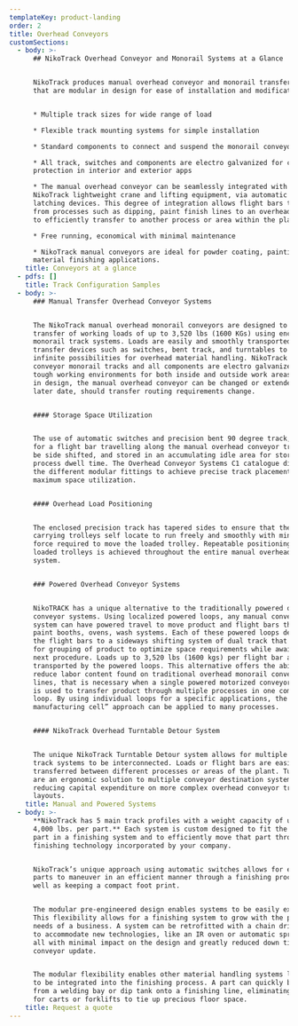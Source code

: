 ```yaml
---
templateKey: product-landing
order: 2
title: Overhead Conveyors
customSections:
  - body: >-
      ## NikoTrack Overhead Conveyor and Monorail Systems at a Glance


      NikoTrack produces manual overhead conveyor and monorail transfer systems
      that are modular in design for ease of installation and modification.


      * Multiple track sizes for wide range of load

      * Flexible track mounting systems for simple installation

      * Standard components to connect and suspend the monorail conveyor track

      * All track, switches and components are electro galvanized for complete
      protection in interior and exterior apps

      * The manual overhead conveyor can be seamlessly integrated with the
      NikoTrack lightweight crane and lifting equipment, via automatic manual
      latching devices. This degree of integration allows flight bars to move
      from processes such as dipping, paint finish lines to an overhead monorail
      to efficiently transfer to another process or area within the plant

      * Free running, economical with minimal maintenance

      * NikoTrack manual conveyors are ideal for powder coating, painting, and
      material finishing applications.
    title: Conveyors at a glance
  - pdfs: []
    title: Track Configuration Samples
  - body: >-
      ### Manual Transfer Overhead Conveyor Systems


      The NikoTrack manual overhead monorail conveyors are designed to handle
      transfer of working loads of up to 3,520 lbs (1600 KGs) using enclosed
      monorail track systems. Loads are easily and smoothly transported through
      transfer devices such as switches, bent track, and turntables to achieve
      infinite possibilities for overhead material handling. NikoTrack overhead
      conveyor monorail tracks and all components are electro galvanized to meet
      tough working environments for both inside and outside work areas. Modular
      in design, the manual overhead conveyor can be changed or extended at a
      later date, should transfer routing requirements change.


      #### Storage Space Utilization


      The use of automatic switches and precision bent 90 degree track, allows
      for a flight bar travelling along the manual overhead conveyor track, to
      be side shifted, and stored in an accumulating idle area for storage or
      process dwell time. The Overhead Conveyor Systems C1 catalogue displays
      the different modular fittings to achieve precise track placement for
      maximum space utilization.


      #### Overhead Load Positioning


      The enclosed precision track has tapered sides to ensure that the load
      carrying trolleys self locate to run freely and smoothly with minimal
      force required to move the loaded trolley. Repeatable positioning of
      loaded trolleys is achieved throughout the entire manual overhead conveyor
      system.


      ### Powered Overhead Conveyor Systems


      NikoTRACK has a unique alternative to the traditionally powered overhead
      conveyor systems. Using localized powered loops, any manual conveyor
      system can have powered travel to move product and flight bars through
      paint booths, ovens, wash systems. Each of these powered loops delivers
      the flight bars to a sideways shifting system of dual track that allows
      for grouping of product to optimize space requirements while awaiting the
      next procedure. Loads up to 3,520 lbs (1600 kgs) per flight bar are easily
      transported by the powered loops. This alternative offers the ability to
      reduce labor content found on traditional overhead monorail conveyor
      lines, that is necessary when a single powered motorized conveyor system
      is used to transfer product through multiple processes in one complete
      loop. By using individual loops for a specific applications, the “lean
      manufacturing cell” approach can be applied to many processes.


      #### NikoTrack Overhead Turntable Detour System


      The unique NikoTrack Turntable Detour system allows for multiple overhead
      track systems to be interconnected. Loads or flight bars are easily
      transferred between different processes or areas of the plant. Turntables
      are an ergonomic solution to multiple conveyor destination systems,
      reducing capital expenditure on more complex overhead conveyor track
      layouts.
    title: Manual and Powered Systems
  - body: >-
      **NikoTrack has 5 main track profiles with a weight capacity of up to
      4,000 lbs. per part.** Each system is custom designed to fit the largest
      part in a finishing system and to efficiently move that part through the
      finishing technology incorporated by your company.


      NikoTrack’s unique approach using automatic switches allows for even long
      parts to maneuver in an efficient manner through a finishing process, as
      well as keeping a compact foot print.


      The modular pre-engineered design enables systems to be easily expandable.
      This flexibility allows for a finishing system to grow with the production
      needs of a business. A system can be retrofitted with a chain drive system
      to accommodate new technologies, like an IR oven or automatic spray booth,
      all with minimal impact on the design and greatly reduced down time for a
      conveyor update.


      The modular flexibility enables other material handling systems like crane
      to be integrated into the finishing process. A part can quickly be moved
      from a welding bay or dip tank onto a finishing line, eliminating the need
      for carts or forklifts to tie up precious floor space.
    title: Request a quote
---
```


